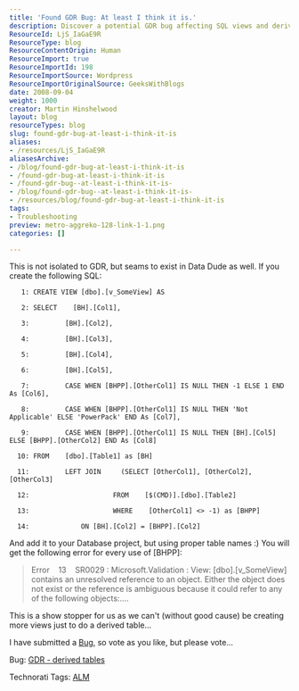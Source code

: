 ```yaml
---
title: 'Found GDR Bug: At least I think it is.'
description: Discover a potential GDR bug affecting SQL views and derived tables. Join the discussion and help improve Data Dude with your insights and votes!
ResourceId: LjS_IaGaE9R
ResourceType: blog
ResourceContentOrigin: Human
ResourceImport: true
ResourceImportId: 198
ResourceImportSource: Wordpress
ResourceImportOriginalSource: GeeksWithBlogs
date: 2008-09-04
weight: 1000
creator: Martin Hinshelwood
layout: blog
resourceTypes: blog
slug: found-gdr-bug-at-least-i-think-it-is
aliases:
- /resources/LjS_IaGaE9R
aliasesArchive:
- /blog/found-gdr-bug-at-least-i-think-it-is
- /found-gdr-bug-at-least-i-think-it-is
- /found-gdr-bug--at-least-i-think-it-is-
- /blog/found-gdr-bug--at-least-i-think-it-is-
- /resources/blog/found-gdr-bug-at-least-i-think-it-is
tags:
- Troubleshooting
preview: metro-aggreko-128-link-1-1.png
categories: []

---
```

This is not isolated to GDR, but seams to exist in Data Dude as well. If you create the following SQL:

```
   1: CREATE VIEW [dbo].[v_SomeView] AS
```

```
   2: SELECT    [BH].[Col1],
```

```
   3:         [BH].[Col2],
```

```
   4:         [BH].[Col3],
```

```
   5:         [BH].[Col4],
```

```
   6:         [BH].[Col5],
```

```
   7:         CASE WHEN [BHPP].[OtherCol1] IS NULL THEN -1 ELSE 1 END As [Col6],
```

```
   8:         CASE WHEN [BHPP].[OtherCol1] IS NULL THEN 'Not Applicable' ELSE 'PowerPack' END As [Col7],
```

```
   9:         CASE WHEN [BHPP].[OtherCol1] IS NULL THEN [BH].[Col5] ELSE [BHPP].[OtherCol2] END As [Col8]
```

```
  10: FROM    [dbo].[Table1] as [BH]
```

```
  11:         LEFT JOIN     (SELECT [OtherCol1], [OtherCol2], [OtherCol3]
```

```
  12:                     FROM    [$(CMD)].[dbo].[Table2]
```

```
  13:                     WHERE    [OtherCol1] <> -1) as [BHPP]
```

```
  14:             ON [BH].[Col2] = [BHPP].[Col2]
```

And add it to your Database project, but using proper table names :) You will get the following error for every use of \[BHPP\]:

> Error    13    SR0029 : Microsoft.Validation : View: \[dbo\].\[v_SomeView\] contains an unresolved reference to an object. Either the object does not exist or the reference is ambiguous because it could refer to any of the following objects:....

This is a show stopper for us as we can't (without good cause) be creating more views just to do a derived table...

I have submitted a [Bug](https://connect.microsoft.com/VisualStudio/feedback/ViewFeedback.aspx?FeedbackID=366059), so vote as you like, but please vote...

Bug: [GDR - derived tables](https://connect.microsoft.com/VisualStudio/feedback/ViewFeedback.aspx?FeedbackID=366059)

Technorati Tags: [ALM](http://technorati.com/tags/ALM)
